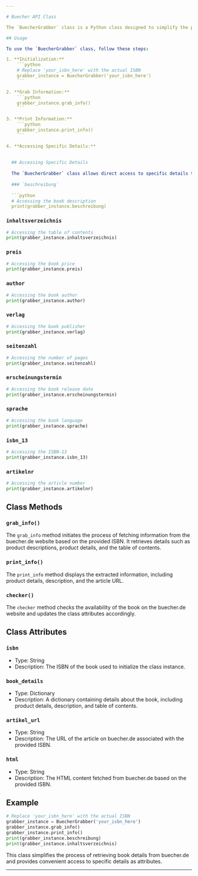 ```yaml
---

# Buecher API Class

The `BuecherGrabber` class is a Python class designed to simplify the process of extracting information from the [buecher.de](https://www.buecher.de) website using ISBN. It encapsulates functionality for retrieving details about a book based on its ISBN, including product details, descriptions, and more.

## Usage

To use the `BuecherGrabber` class, follow these steps:

1. **Initialization:**
    ```python
    # Replace 'your_isbn_here' with the actual ISBN
    grabber_instance = BuecherGrabber('your_isbn_here')
    ```

2. **Grab Information:**
    ```python
    grabber_instance.grab_info()
    ```

3. **Print Information:**
    ```python
    grabber_instance.print_info()
    ```

4. **Accessing Specific Details:**
    
  
  ## Accessing Specific Details
  
  The `BuecherGrabber` class allows direct access to specific details through attributes. Below are examples of accessing common details:
  
  ### `beschreibung`
  
  ```python
  # Accessing the book description
  print(grabber_instance.beschreibung)
  ```
  
  ### `inhaltsverzeichnis`
  
  ```python
  # Accessing the table of contents
  print(grabber_instance.inhaltsverzeichnis)
  ```
  
  ### `preis`
  
  ```python
  # Accessing the book price
  print(grabber_instance.preis)
  ```
  
  ### `author`
  
  ```python
  # Accessing the book author
  print(grabber_instance.author)
  ```
  
  ### `verlag`
  
  ```python
  # Accessing the book publisher
  print(grabber_instance.verlag)
  ```
  
  ### `seitenzahl`
  
  ```python
  # Accessing the number of pages
  print(grabber_instance.seitenzahl)
  ```
  
  ### `erscheinungstermin`
  
  ```python
  # Accessing the book release date
  print(grabber_instance.erscheinungstermin)
  ```
  
  ### `sprache`
  
  ```python
  # Accessing the book language
  print(grabber_instance.sprache)
  ```
  
  ### `isbn_13`
  
  ```python
  # Accessing the ISBN-13
  print(grabber_instance.isbn_13)
  ```
  
  ### `artikelnr`
  
  ```python
  # Accessing the article number
  print(grabber_instance.artikelnr)
  ```

## Class Methods

### `grab_info()`

The `grab_info` method initiates the process of fetching information from the buecher.de website based on the provided ISBN. It retrieves details such as product descriptions, product details, and the table of contents.

### `print_info()`

The `print_info` method displays the extracted information, including product details, description, and the article URL.

### `checker()`

The `checker` method checks the availability of the book on the buecher.de website and updates the class attributes accordingly.

## Class Attributes

### `isbn`

- Type: String
- Description: The ISBN of the book used to initialize the class instance.

### `book_details`

- Type: Dictionary
- Description: A dictionary containing details about the book, including product details, description, and table of contents.

### `artikel_url`

- Type: String
- Description: The URL of the article on buecher.de associated with the provided ISBN.

### `html`

- Type: String
- Description: The HTML content fetched from buecher.de based on the provided ISBN.

## Example

```python
# Replace 'your_isbn_here' with the actual ISBN
grabber_instance = BuecherGrabber('your_isbn_here')
grabber_instance.grab_info()
grabber_instance.print_info()
print(grabber_instance.beschreibung)
print(grabber_instance.inhaltsverzeichnis)
```

This class simplifies the process of retrieving book details from buecher.de and provides convenient access to specific details as attributes.

---
```


